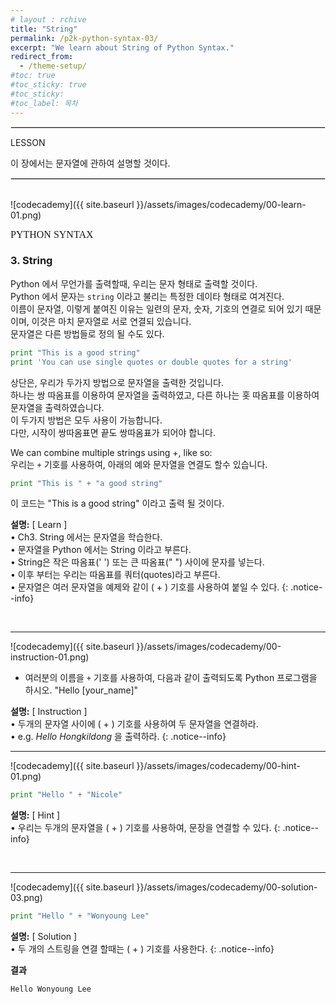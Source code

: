 ```yaml
---
# layout : rchive
title: "String"
permalink: /p2k-python-syntax-03/
excerpt: "We learn about String of Python Syntax."
redirect_from:
  - /theme-setup/
#toc: true
#toc_sticky: true
#toc_sticky:
#toc_label: 목차
---
```


  
   
<hr style="border: solid 1px #dddddd ;">    
LESSON    

이 장에서는 문자열에 관하여 설명할 것이다.    
<hr style="border: solid 1px #dddddd ;">    
<br>
![codecademy]({{ site.baseurl }}/assets/images/codecademy/00-learn-01.png)    

<font size="3"  face="돋움">PYTHON SYNTAX</font> 
### 3. String    

Python 에서 무언가를 출력할때, 우리는 문자 형태로 출력할 것이다.    
Python 에서 문자는 `string` 이라고 불리는 특정한 데이타 형태로 여겨진다.    
이름이 문자열, 이렇게 붙여진 이유는 일련의 문자, 숫자, 기호의 연결로 되어 있기 때문이며, 이것은 마치 문자열로 서로 연결되 있습니다.   
문자열은 다른 방법들로 정의 될 수도 있다.    



```python
print "This is a good string"
print 'You can use single quotes or double quotes for a string'
```    

상단은, 우리가 두가지 방법으로 문자열을 출력한 것입니다.    
하나는 쌍 따옴표를 이용하여 문자열을 출력하였고, 다른 하나는 홋 따옴표를 이용하여 문자열을 출력하였습니다.    
이 두가지 방법은 모두 사용이 가능합니다.    
다만, 시작이 쌍따옴표면 끝도 쌍따옴표가 되어야 합니다. 

We can combine multiple strings using +, like so:   
우리는 `+` 기호를 사용하여, 아래의 예와 문자열을 연결도 할수 있습니다.     

```python
print "This is " + "a good string"
```   

이 코드는 "This is a good string" 이라고 출력 될 것이다.    


**설명:** [ Learn ]      
• Ch3. String 에서는 문자열을 학습한다.     
• 문자열을 Python 에서는 String 이라고 부른다.     
• String은 작은 따옴표(' ') 또는 큰 따옴표(" ") 사이에 문자를 넣는다.    
• 이후 부터는 우리는 따옴표를 쿼터(quotes)라고 부른다.     
• 문자열은 여러 문자열을 예제와 같이 ( + ) 기호를 사용하여 붙일 수 있다. 
{: .notice--info}

<p style="page-break-before: always;"></p>     
<br>
<hr/>


![codecademy]({{ site.baseurl }}/assets/images/codecademy/00-instruction-01.png)    

* 여러분의 이름을 `+` 기호를 사용하여, 다음과 같이 출력되도록 Python 프로그램을 하시오. "Hello [your_name]"   



**설명:** [ Instruction ]     
• 두개의 문자열 사이에 ( + ) 기호를 사용하여 두 문자열을 연결하라.    
• e.g.  *Hello Hongkildong* 을 출력하라. 
{: .notice--info}


<hr/>


![codecademy]({{ site.baseurl }}/assets/images/codecademy/00-hint-01.png)    

```python
print "Hello " + "Nicole"
```

**설명:** [ Hint ]     
• 우리는 두개의 문자열을 ( + ) 기호를 사용하여, 문장을 연결할 수 있다. 
{: .notice--info}


<br>
<hr/>


![codecademy]({{ site.baseurl }}/assets/images/codecademy/00-solution-03.png)    


```python
print "Hello " + "Wonyoung Lee"
```

**설명:** [ Solution ]     
• 두 개의 스트링을 연결 할때는 ( + ) 기호를 사용한다.
{: .notice--info}


**결과**     
``` 
Hello Wonyoung Lee
```   
